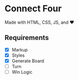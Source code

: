 # Connect Four

Made with HTML, CSS, JS, and :heart:

## Requirements

- [x] Markup
- [x] Styles
- [x] Generate Board
- [ ] Turn
- [ ] Win Logic
